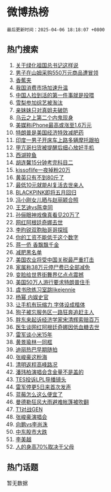 # 微博热榜

`最后更新时间：2025-04-06 18:18:07 +0800`

## 热门搜索

1. [关于绿化祖国总书记这样说](https://m.weibo.cn/search?containerid=100103type%3D1%26t%3D10%26q%3D%23%E5%85%B3%E4%BA%8E%E7%BB%BF%E5%8C%96%E7%A5%96%E5%9B%BD%E6%80%BB%E4%B9%A6%E8%AE%B0%E8%BF%99%E6%A0%B7%E8%AF%B4%23&stream_entry_id=51&isnewpage=1&extparam=seat%3D1%26c_type%3D51%26cate%3D10103%26q%3D%2523%25E5%2585%25B3%25E4%25BA%258E%25E7%25BB%25BF%25E5%258C%2596%25E7%25A5%2596%25E5%259B%25BD%25E6%2580%25BB%25E4%25B9%25A6%25E8%25AE%25B0%25E8%25BF%2599%25E6%25A0%25B7%25E8%25AF%25B4%2523%26filter_type%3Drealtimehot%26pos%3D0%26stream_entry_id%3D51%26dgr%3D0%26display_time%3D1743934686%26pre_seqid%3D174393468624603431955145)
1. [男子在山姆采购550万元商品遭冒领](https://m.weibo.cn/search?containerid=100103type%3D1%26t%3D10%26q%3D%23%E7%94%B7%E5%AD%90%E5%9C%A8%E5%B1%B1%E5%A7%86%E9%87%87%E8%B4%AD550%E4%B8%87%E5%85%83%E5%95%86%E5%93%81%E9%81%AD%E5%86%92%E9%A2%86%23&stream_entry_id=31&isnewpage=1&extparam=seat%3D1%26band_rank%3D1%26realpos%3D1%26filter_type%3Drealtimehot%26c_type%3D31%26lcate%3D5001%26cate%3D5001%26pos%3D0%26q%3D%2523%25E7%2594%25B7%25E5%25AD%2590%25E5%259C%25A8%25E5%25B1%25B1%25E5%25A7%2586%25E9%2587%2587%25E8%25B4%25AD550%25E4%25B8%2587%25E5%2585%2583%25E5%2595%2586%25E5%2593%2581%25E9%2581%25AD%25E5%2586%2592%25E9%25A2%2586%2523%26flag%3D2%26stream_entry_id%3D31%26dgr%3D0%26display_time%3D1743934686%26pre_seqid%3D174393468624603431955145)
1. [香蕉夹](https://m.weibo.cn/search?containerid=100103type%3D1%26t%3D10%26q%3D%E9%A6%99%E8%95%89%E5%A4%B9&stream_entry_id=31&isnewpage=1&extparam=seat%3D1%26band_rank%3D2%26realpos%3D2%26filter_type%3Drealtimehot%26c_type%3D31%26lcate%3D5001%26cate%3D5001%26pos%3D1%26q%3D%25E9%25A6%2599%25E8%2595%2589%25E5%25A4%25B9%26flag%3D0%26stream_entry_id%3D31%26dgr%3D0%26display_time%3D1743934686%26pre_seqid%3D174393468624603431955145)
1. [我国消费市场加速升温](https://m.weibo.cn/search?containerid=100103type%3D1%26t%3D10%26q%3D%23%E6%88%91%E5%9B%BD%E6%B6%88%E8%B4%B9%E5%B8%82%E5%9C%BA%E5%8A%A0%E9%80%9F%E5%8D%87%E6%B8%A9%23&stream_entry_id=31&isnewpage=1&extparam=seat%3D1%26band_rank%3D3%26realpos%3D3%26filter_type%3Drealtimehot%26c_type%3D31%26lcate%3D5001%26cate%3D5001%26pos%3D2%26q%3D%2523%25E6%2588%2591%25E5%259B%25BD%25E6%25B6%2588%25E8%25B4%25B9%25E5%25B8%2582%25E5%259C%25BA%25E5%258A%25A0%25E9%2580%259F%25E5%258D%2587%25E6%25B8%25A9%2523%26flag%3D1%26stream_entry_id%3D31%26dgr%3D0%26display_time%3D1743934686%26pre_seqid%3D174393468624603431955145)
1. [中国人捡到活的第一件事就是投喂](https://m.weibo.cn/search?containerid=100103type%3D1%26t%3D10%26q%3D%E4%B8%AD%E5%9B%BD%E4%BA%BA%E6%8D%A1%E5%88%B0%E6%B4%BB%E7%9A%84%E7%AC%AC%E4%B8%80%E4%BB%B6%E4%BA%8B%E5%B0%B1%E6%98%AF%E6%8A%95%E5%96%82&stream_entry_id=31&isnewpage=1&extparam=seat%3D1%26band_rank%3D4%26realpos%3D4%26filter_type%3Drealtimehot%26c_type%3D31%26lcate%3D5001%26cate%3D5001%26pos%3D3%26q%3D%25E4%25B8%25AD%25E5%259B%25BD%25E4%25BA%25BA%25E6%258D%25A1%25E5%2588%25B0%25E6%25B4%25BB%25E7%259A%2584%25E7%25AC%25AC%25E4%25B8%2580%25E4%25BB%25B6%25E4%25BA%258B%25E5%25B0%25B1%25E6%2598%25AF%25E6%258A%2595%25E5%2596%2582%26flag%3D1%26stream_entry_id%3D31%26dgr%3D0%26display_time%3D1743934686%26pre_seqid%3D174393468624603431955145)
1. [雪梨参加综艺被淘汰](https://m.weibo.cn/search?containerid=100103type%3D1%26t%3D10%26q%3D%E9%9B%AA%E6%A2%A8%E5%8F%82%E5%8A%A0%E7%BB%BC%E8%89%BA%E8%A2%AB%E6%B7%98%E6%B1%B0&stream_entry_id=31&isnewpage=1&extparam=seat%3D1%26band_rank%3D5%26realpos%3D5%26filter_type%3Drealtimehot%26c_type%3D31%26lcate%3D5001%26cate%3D5001%26pos%3D4%26q%3D%25E9%259B%25AA%25E6%25A2%25A8%25E5%258F%2582%25E5%258A%25A0%25E7%25BB%25BC%25E8%2589%25BA%25E8%25A2%25AB%25E6%25B7%2598%25E6%25B1%25B0%26flag%3D1%26stream_entry_id%3D31%26dgr%3D0%26display_time%3D1743934686%26pre_seqid%3D174393468624603431955145)
1. [亲妹妹只对真姐夫破防](https://m.weibo.cn/search?containerid=100103type%3D1%26t%3D10%26q%3D%23%E4%BA%B2%E5%A6%B9%E5%A6%B9%E5%8F%AA%E5%AF%B9%E7%9C%9F%E5%A7%90%E5%A4%AB%E7%A0%B4%E9%98%B2%23&stream_entry_id=31&isnewpage=1&extparam=seat%3D1%26band_rank%3D6%26realpos%3D6%26filter_type%3Drealtimehot%26c_type%3D31%26lcate%3D5001%26cate%3D5001%26pos%3D5%26q%3D%2523%25E4%25BA%25B2%25E5%25A6%25B9%25E5%25A6%25B9%25E5%258F%25AA%25E5%25AF%25B9%25E7%259C%259F%25E5%25A7%2590%25E5%25A4%25AB%25E7%25A0%25B4%25E9%2598%25B2%2523%26flag%3D2%26stream_entry_id%3D31%26dgr%3D0%26display_time%3D1743934686%26pre_seqid%3D174393468624603431955145)
1. [乌云之上第二个内鬼现身](https://m.weibo.cn/search?containerid=100103type%3D1%26t%3D10%26q%3D%23%E4%B9%8C%E4%BA%91%E4%B9%8B%E4%B8%8A%E7%AC%AC%E4%BA%8C%E4%B8%AA%E5%86%85%E9%AC%BC%E7%8E%B0%E8%BA%AB%23&stream_entry_id=31&isnewpage=1&extparam=seat%3D1%26band_rank%3D7%26adid%3D282094%26is_ad_pos%3D1%26pos%3D6%26c_type%3D31%26lcate%3D5001%26cate%3D5001%26filter_type%3Drealtimehot%26stream_entry_id%3D31%26q%3D%2523%25E4%25B9%258C%25E4%25BA%2591%25E4%25B9%258B%25E4%25B8%258A%25E7%25AC%25AC%25E4%25BA%258C%25E4%25B8%25AA%25E5%2586%2585%25E9%25AC%25BC%25E7%258E%25B0%25E8%25BA%25AB%2523%26dgr%3D0%26display_time%3D1743934686%26pre_seqid%3D174393468624603431955145)
1. [美媒称iPhone最高或涨至1.6万元](https://m.weibo.cn/search?containerid=100103type%3D1%26t%3D10%26q%3D%23%E7%BE%8E%E5%AA%92%E7%A7%B0iPhone%E6%9C%80%E9%AB%98%E6%88%96%E6%B6%A8%E8%87%B31.6%E4%B8%87%E5%85%83%23&stream_entry_id=31&isnewpage=1&extparam=seat%3D1%26band_rank%3D7%26realpos%3D7%26filter_type%3Drealtimehot%26c_type%3D31%26lcate%3D5001%26cate%3D5001%26pos%3D7%26q%3D%2523%25E7%25BE%258E%25E5%25AA%2592%25E7%25A7%25B0iPhone%25E6%259C%2580%25E9%25AB%2598%25E6%2588%2596%25E6%25B6%25A8%25E8%2587%25B31.6%25E4%25B8%2587%25E5%2585%2583%2523%26flag%3D0%26stream_entry_id%3D31%26dgr%3D0%26display_time%3D1743934686%26pre_seqid%3D174393468624603431955145)
1. [特朗普是美国经济特效减肥药](https://m.weibo.cn/search?containerid=100103type%3D1%26t%3D10%26q%3D%23%E7%89%B9%E6%9C%97%E6%99%AE%E6%98%AF%E7%BE%8E%E5%9B%BD%E7%BB%8F%E6%B5%8E%E7%89%B9%E6%95%88%E5%87%8F%E8%82%A5%E8%8D%AF%23&stream_entry_id=31&isnewpage=1&extparam=seat%3D1%26band_rank%3D8%26realpos%3D8%26filter_type%3Drealtimehot%26c_type%3D31%26lcate%3D5001%26cate%3D5001%26pos%3D8%26q%3D%2523%25E7%2589%25B9%25E6%259C%2597%25E6%2599%25AE%25E6%2598%25AF%25E7%25BE%258E%25E5%259B%25BD%25E7%25BB%258F%25E6%25B5%258E%25E7%2589%25B9%25E6%2595%2588%25E5%2587%258F%25E8%2582%25A5%25E8%258D%25AF%2523%26flag%3D1%26stream_entry_id%3D31%26dgr%3D0%26display_time%3D1743934686%26pre_seqid%3D174393468624603431955145)
1. [印度一男子开床车上路多辆摩托跟拍](https://m.weibo.cn/search?containerid=100103type%3D1%26t%3D10%26q%3D%23%E5%8D%B0%E5%BA%A6%E4%B8%80%E7%94%B7%E5%AD%90%E5%BC%80%E5%BA%8A%E8%BD%A6%E4%B8%8A%E8%B7%AF%E5%A4%9A%E8%BE%86%E6%91%A9%E6%89%98%E8%B7%9F%E6%8B%8D%23&stream_entry_id=31&isnewpage=1&extparam=seat%3D1%26band_rank%3D9%26realpos%3D9%26filter_type%3Drealtimehot%26c_type%3D31%26lcate%3D5001%26cate%3D5001%26pos%3D9%26q%3D%2523%25E5%258D%25B0%25E5%25BA%25A6%25E4%25B8%2580%25E7%2594%25B7%25E5%25AD%2590%25E5%25BC%2580%25E5%25BA%258A%25E8%25BD%25A6%25E4%25B8%258A%25E8%25B7%25AF%25E5%25A4%259A%25E8%25BE%2586%25E6%2591%25A9%25E6%2589%2598%25E8%25B7%259F%25E6%258B%258D%2523%26flag%3D0%26stream_entry_id%3D31%26dgr%3D0%26display_time%3D1743934686%26pre_seqid%3D174393468624603431955145)
1. [甲亢哥扫货被提醒后细心放好手机](https://m.weibo.cn/search?containerid=100103type%3D1%26t%3D10%26q%3D%23%E7%94%B2%E4%BA%A2%E5%93%A5%E6%89%AB%E8%B4%A7%E8%A2%AB%E6%8F%90%E9%86%92%E5%90%8E%E7%BB%86%E5%BF%83%E6%94%BE%E5%A5%BD%E6%89%8B%E6%9C%BA%23&stream_entry_id=31&isnewpage=1&extparam=seat%3D1%26band_rank%3D10%26realpos%3D10%26filter_type%3Drealtimehot%26c_type%3D31%26lcate%3D5001%26cate%3D5001%26pos%3D10%26q%3D%2523%25E7%2594%25B2%25E4%25BA%25A2%25E5%2593%25A5%25E6%2589%25AB%25E8%25B4%25A7%25E8%25A2%25AB%25E6%258F%2590%25E9%2586%2592%25E5%2590%258E%25E7%25BB%2586%25E5%25BF%2583%25E6%2594%25BE%25E5%25A5%25BD%25E6%2589%258B%25E6%259C%25BA%2523%26flag%3D0%26stream_entry_id%3D31%26dgr%3D0%26display_time%3D1743934686%26pre_seqid%3D174393468624603431955145)
1. [西湖猝鱼](https://m.weibo.cn/search?containerid=100103type%3D1%26t%3D10%26q%3D%E8%A5%BF%E6%B9%96%E7%8C%9D%E9%B1%BC&stream_entry_id=31&isnewpage=1&extparam=seat%3D1%26band_rank%3D11%26realpos%3D11%26filter_type%3Drealtimehot%26c_type%3D31%26lcate%3D5001%26cate%3D5001%26pos%3D11%26q%3D%25E8%25A5%25BF%25E6%25B9%2596%25E7%258C%259D%25E9%25B1%25BC%26flag%3D1%26stream_entry_id%3D31%26dgr%3D0%26display_time%3D1743934686%26pre_seqid%3D174393468624603431955145)
1. [胡连馨15分钟考完科目二](https://m.weibo.cn/search?containerid=100103type%3D1%26t%3D10%26q%3D%E8%83%A1%E8%BF%9E%E9%A6%A815%E5%88%86%E9%92%9F%E8%80%83%E5%AE%8C%E7%A7%91%E7%9B%AE%E4%BA%8C&stream_entry_id=31&isnewpage=1&extparam=seat%3D1%26band_rank%3D12%26realpos%3D12%26filter_type%3Drealtimehot%26c_type%3D31%26lcate%3D5001%26cate%3D5001%26pos%3D12%26q%3D%25E8%2583%25A1%25E8%25BF%259E%25E9%25A6%25A815%25E5%2588%2586%25E9%2592%259F%25E8%2580%2583%25E5%25AE%258C%25E7%25A7%2591%25E7%259B%25AE%25E4%25BA%258C%26flag%3D1%26stream_entry_id%3D31%26dgr%3D0%26display_time%3D1743934686%26pre_seqid%3D174393468624603431955145)
1. [kissoflife一夜掉粉20万](https://m.weibo.cn/search?containerid=100103type%3D1%26t%3D10%26q%3D%23kissoflife%E4%B8%80%E5%A4%9C%E6%8E%89%E7%B2%8920%E4%B8%87%23&stream_entry_id=31&isnewpage=1&extparam=seat%3D1%26band_rank%3D13%26realpos%3D13%26filter_type%3Drealtimehot%26c_type%3D31%26lcate%3D5001%26cate%3D5001%26pos%3D13%26q%3D%2523kissoflife%25E4%25B8%2580%25E5%25A4%259C%25E6%258E%2589%25E7%25B2%258920%25E4%25B8%2587%2523%26flag%3D2%26stream_entry_id%3D31%26dgr%3D0%26display_time%3D1743934686%26pre_seqid%3D174393468624603431955145)
1. [黄英只有不到80斤了](https://m.weibo.cn/search?containerid=100103type%3D1%26t%3D10%26q%3D%E9%BB%84%E8%8B%B1%E5%8F%AA%E6%9C%89%E4%B8%8D%E5%88%B080%E6%96%A4%E4%BA%86&stream_entry_id=31&isnewpage=1&extparam=seat%3D1%26band_rank%3D14%26realpos%3D14%26filter_type%3Drealtimehot%26c_type%3D31%26lcate%3D5001%26cate%3D5001%26pos%3D14%26q%3D%25E9%25BB%2584%25E8%258B%25B1%25E5%258F%25AA%25E6%259C%2589%25E4%25B8%258D%25E5%2588%25B080%25E6%2596%25A4%25E4%25BA%2586%26flag%3D2%26stream_entry_id%3D31%26dgr%3D0%26display_time%3D1743934686%26pre_seqid%3D174393468624603431955145)
1. [最低10元就能AI复活去世亲人](https://m.weibo.cn/search?containerid=100103type%3D1%26t%3D10%26q%3D%23%E6%9C%80%E4%BD%8E10%E5%85%83%E5%B0%B1%E8%83%BDAI%E5%A4%8D%E6%B4%BB%E5%8E%BB%E4%B8%96%E4%BA%B2%E4%BA%BA%23&stream_entry_id=31&isnewpage=1&extparam=seat%3D1%26band_rank%3D15%26realpos%3D15%26filter_type%3Drealtimehot%26c_type%3D31%26lcate%3D5001%26cate%3D5001%26pos%3D15%26q%3D%2523%25E6%259C%2580%25E4%25BD%258E10%25E5%2585%2583%25E5%25B0%25B1%25E8%2583%25BDAI%25E5%25A4%258D%25E6%25B4%25BB%25E5%258E%25BB%25E4%25B8%2596%25E4%25BA%25B2%25E4%25BA%25BA%2523%26flag%3D1%26stream_entry_id%3D31%26dgr%3D0%26display_time%3D1743934686%26pre_seqid%3D174393468624603431955145)
1. [BLACKPINK即将五月回归](https://m.weibo.cn/search?containerid=100103type%3D1%26t%3D10%26q%3D%23BLACKPINK%E5%8D%B3%E5%B0%86%E4%BA%94%E6%9C%88%E5%9B%9E%E5%BD%92%23&stream_entry_id=31&isnewpage=1&extparam=seat%3D1%26band_rank%3D16%26realpos%3D16%26filter_type%3Drealtimehot%26c_type%3D31%26lcate%3D5001%26cate%3D5001%26pos%3D16%26q%3D%2523BLACKPINK%25E5%258D%25B3%25E5%25B0%2586%25E4%25BA%2594%25E6%259C%2588%25E5%259B%259E%25E5%25BD%2592%2523%26flag%3D1%26stream_entry_id%3D31%26dgr%3D0%26display_time%3D1743934686%26pre_seqid%3D174393468624603431955145)
1. [冯小刚女儿晒与赵丽颖合照](https://m.weibo.cn/search?containerid=100103type%3D1%26t%3D10%26q%3D%23%E5%86%AF%E5%B0%8F%E5%88%9A%E5%A5%B3%E5%84%BF%E6%99%92%E4%B8%8E%E8%B5%B5%E4%B8%BD%E9%A2%96%E5%90%88%E7%85%A7%23&stream_entry_id=31&isnewpage=1&extparam=seat%3D1%26band_rank%3D17%26realpos%3D17%26filter_type%3Drealtimehot%26c_type%3D31%26lcate%3D5001%26cate%3D5001%26pos%3D17%26q%3D%2523%25E5%2586%25AF%25E5%25B0%258F%25E5%2588%259A%25E5%25A5%25B3%25E5%2584%25BF%25E6%2599%2592%25E4%25B8%258E%25E8%25B5%25B5%25E4%25B8%25BD%25E9%25A2%2596%25E5%2590%2588%25E7%2585%25A7%2523%26flag%3D1%26stream_entry_id%3D31%26dgr%3D0%26display_time%3D1743934686%26pre_seqid%3D174393468624603431955145)
1. [王艺迪vs陈幸同](https://m.weibo.cn/search?containerid=100103type%3D1%26t%3D10%26q%3D%23%E7%8E%8B%E8%89%BA%E8%BF%AAvs%E9%99%88%E5%B9%B8%E5%90%8C%23&stream_entry_id=31&isnewpage=1&extparam=seat%3D1%26band_rank%3D18%26realpos%3D18%26filter_type%3Drealtimehot%26c_type%3D31%26lcate%3D5001%26cate%3D5001%26pos%3D18%26q%3D%2523%25E7%258E%258B%25E8%2589%25BA%25E8%25BF%25AAvs%25E9%2599%2588%25E5%25B9%25B8%25E5%2590%258C%2523%26flag%3D1%26stream_entry_id%3D31%26dgr%3D0%26display_time%3D1743934686%26pre_seqid%3D174393468624603431955145)
1. [孙俪眼神戏像真看见20万了](https://m.weibo.cn/search?containerid=100103type%3D1%26t%3D10%26q%3D%E5%AD%99%E4%BF%AA%E7%9C%BC%E7%A5%9E%E6%88%8F%E5%83%8F%E7%9C%9F%E7%9C%8B%E8%A7%8120%E4%B8%87%E4%BA%86&stream_entry_id=31&isnewpage=1&extparam=seat%3D1%26band_rank%3D19%26realpos%3D19%26filter_type%3Drealtimehot%26c_type%3D31%26lcate%3D5001%26cate%3D5001%26pos%3D19%26q%3D%25E5%25AD%2599%25E4%25BF%25AA%25E7%259C%25BC%25E7%25A5%259E%25E6%2588%258F%25E5%2583%258F%25E7%259C%259F%25E7%259C%258B%25E8%25A7%258120%25E4%25B8%2587%25E4%25BA%2586%26flag%3D1%26stream_entry_id%3D31%26dgr%3D0%26display_time%3D1743934686%26pre_seqid%3D174393468624603431955145)
1. [网红阿根廷奇娜去世](https://m.weibo.cn/search?containerid=100103type%3D1%26t%3D10%26q%3D%23%E7%BD%91%E7%BA%A2%E9%98%BF%E6%A0%B9%E5%BB%B7%E5%A5%87%E5%A8%9C%E5%8E%BB%E4%B8%96%23&stream_entry_id=31&isnewpage=1&extparam=seat%3D1%26band_rank%3D20%26realpos%3D20%26filter_type%3Drealtimehot%26c_type%3D31%26lcate%3D5001%26cate%3D5001%26pos%3D20%26q%3D%2523%25E7%25BD%2591%25E7%25BA%25A2%25E9%2598%25BF%25E6%25A0%25B9%25E5%25BB%25B7%25E5%25A5%2587%25E5%25A8%259C%25E5%258E%25BB%25E4%25B8%2596%2523%26flag%3D0%26stream_entry_id%3D31%26dgr%3D0%26display_time%3D1743934686%26pre_seqid%3D174393468624603431955145)
1. [李昀锐双胞胎哥哥探班](https://m.weibo.cn/search?containerid=100103type%3D1%26t%3D10%26q%3D%23%E6%9D%8E%E6%98%80%E9%94%90%E5%8F%8C%E8%83%9E%E8%83%8E%E5%93%A5%E5%93%A5%E6%8E%A2%E7%8F%AD%23&stream_entry_id=31&isnewpage=1&extparam=seat%3D1%26band_rank%3D21%26realpos%3D21%26filter_type%3Drealtimehot%26c_type%3D31%26lcate%3D5001%26cate%3D5001%26pos%3D21%26q%3D%2523%25E6%259D%258E%25E6%2598%2580%25E9%2594%2590%25E5%258F%258C%25E8%2583%259E%25E8%2583%258E%25E5%2593%25A5%25E5%2593%25A5%25E6%258E%25A2%25E7%258F%25AD%2523%26flag%3D2%26stream_entry_id%3D31%26dgr%3D0%26display_time%3D1743934686%26pre_seqid%3D174393468624603431955145)
1. [你的工资不能低于这个数字](https://m.weibo.cn/search?containerid=100103type%3D1%26t%3D10%26q%3D%23%E4%BD%A0%E7%9A%84%E5%B7%A5%E8%B5%84%E4%B8%8D%E8%83%BD%E4%BD%8E%E4%BA%8E%E8%BF%99%E4%B8%AA%E6%95%B0%E5%AD%97%23&stream_entry_id=31&isnewpage=1&extparam=seat%3D1%26band_rank%3D22%26realpos%3D22%26filter_type%3Drealtimehot%26c_type%3D31%26lcate%3D5001%26cate%3D5001%26pos%3D22%26q%3D%2523%25E4%25BD%25A0%25E7%259A%2584%25E5%25B7%25A5%25E8%25B5%2584%25E4%25B8%258D%25E8%2583%25BD%25E4%25BD%258E%25E4%25BA%258E%25E8%25BF%2599%25E4%25B8%25AA%25E6%2595%25B0%25E5%25AD%2597%2523%26flag%3D1%26stream_entry_id%3D31%26dgr%3D0%26display_time%3D1743934686%26pre_seqid%3D174393468624603431955145)
1. [蒋一侨 香飘飘千金](https://m.weibo.cn/search?containerid=100103type%3D1%26t%3D10%26q%3D%E8%92%8B%E4%B8%80%E4%BE%A8+%E9%A6%99%E9%A3%98%E9%A3%98%E5%8D%83%E9%87%91&stream_entry_id=31&isnewpage=1&extparam=seat%3D1%26band_rank%3D23%26realpos%3D23%26filter_type%3Drealtimehot%26c_type%3D31%26lcate%3D5001%26cate%3D5001%26pos%3D23%26q%3D%25E8%2592%258B%25E4%25B8%2580%25E4%25BE%25A8%2520%25E9%25A6%2599%25E9%25A3%2598%25E9%25A3%2598%25E5%258D%2583%25E9%2587%2591%26flag%3D0%26stream_entry_id%3D31%26dgr%3D0%26display_time%3D1743934686%26pre_seqid%3D174393468624603431955145)
1. [减肥黑名单](https://m.weibo.cn/search?containerid=100103type%3D1%26t%3D10%26q%3D%E5%87%8F%E8%82%A5%E9%BB%91%E5%90%8D%E5%8D%95&stream_entry_id=31&isnewpage=1&extparam=seat%3D1%26band_rank%3D24%26realpos%3D24%26filter_type%3Drealtimehot%26c_type%3D31%26lcate%3D5001%26cate%3D5001%26pos%3D24%26q%3D%25E5%2587%258F%25E8%2582%25A5%25E9%25BB%2591%25E5%2590%258D%25E5%258D%2595%26flag%3D0%26stream_entry_id%3D31%26dgr%3D0%26display_time%3D1743934686%26pre_seqid%3D174393468624603431955145)
1. [美国农业将受中国关税最严重打击](https://m.weibo.cn/search?containerid=100103type%3D1%26t%3D10%26q%3D%23%E7%BE%8E%E5%9B%BD%E5%86%9C%E4%B8%9A%E5%B0%86%E5%8F%97%E4%B8%AD%E5%9B%BD%E5%85%B3%E7%A8%8E%E6%9C%80%E4%B8%A5%E9%87%8D%E6%89%93%E5%87%BB%23&stream_entry_id=31&isnewpage=1&extparam=seat%3D1%26band_rank%3D25%26realpos%3D25%26filter_type%3Drealtimehot%26c_type%3D31%26lcate%3D5001%26cate%3D5001%26pos%3D25%26q%3D%2523%25E7%25BE%258E%25E5%259B%25BD%25E5%2586%259C%25E4%25B8%259A%25E5%25B0%2586%25E5%258F%2597%25E4%25B8%25AD%25E5%259B%25BD%25E5%2585%25B3%25E7%25A8%258E%25E6%259C%2580%25E4%25B8%25A5%25E9%2587%258D%25E6%2589%2593%25E5%2587%25BB%2523%26flag%3D0%26stream_entry_id%3D31%26dgr%3D0%26display_time%3D1743934686%26pre_seqid%3D174393468624603431955145)
1. [家属称38万元停尸费已全部减免](https://m.weibo.cn/search?containerid=100103type%3D1%26t%3D10%26q%3D%23%E5%AE%B6%E5%B1%9E%E7%A7%B038%E4%B8%87%E5%85%83%E5%81%9C%E5%B0%B8%E8%B4%B9%E5%B7%B2%E5%85%A8%E9%83%A8%E5%87%8F%E5%85%8D%23&stream_entry_id=31&isnewpage=1&extparam=seat%3D1%26band_rank%3D26%26realpos%3D26%26filter_type%3Drealtimehot%26c_type%3D31%26lcate%3D5001%26cate%3D5001%26pos%3D26%26q%3D%2523%25E5%25AE%25B6%25E5%25B1%259E%25E7%25A7%25B038%25E4%25B8%2587%25E5%2585%2583%25E5%2581%259C%25E5%25B0%25B8%25E8%25B4%25B9%25E5%25B7%25B2%25E5%2585%25A8%25E9%2583%25A8%25E5%2587%258F%25E5%2585%258D%2523%26flag%3D1%26stream_entry_id%3D31%26dgr%3D0%26display_time%3D1743934686%26pre_seqid%3D174393468624603431955145)
1. [变脸给世界街舞界亿点点震撼](https://m.weibo.cn/search?containerid=100103type%3D1%26t%3D10%26q%3D%23%E5%8F%98%E8%84%B8%E7%BB%99%E4%B8%96%E7%95%8C%E8%A1%97%E8%88%9E%E7%95%8C%E4%BA%BF%E7%82%B9%E7%82%B9%E9%9C%87%E6%92%BC%23&stream_entry_id=31&isnewpage=1&extparam=seat%3D1%26band_rank%3D27%26realpos%3D27%26filter_type%3Drealtimehot%26c_type%3D31%26lcate%3D5001%26cate%3D5001%26pos%3D27%26q%3D%2523%25E5%258F%2598%25E8%2584%25B8%25E7%25BB%2599%25E4%25B8%2596%25E7%2595%258C%25E8%25A1%2597%25E8%2588%259E%25E7%2595%258C%25E4%25BA%25BF%25E7%2582%25B9%25E7%2582%25B9%25E9%259C%2587%25E6%2592%25BC%2523%26flag%3D1%26stream_entry_id%3D31%26dgr%3D0%26display_time%3D1743934686%26pre_seqid%3D174393468624603431955145)
1. [美国50万人游行要求特朗普住手](https://m.weibo.cn/search?containerid=100103type%3D1%26t%3D10%26q%3D%23%E7%BE%8E%E5%9B%BD50%E4%B8%87%E4%BA%BA%E6%B8%B8%E8%A1%8C%E8%A6%81%E6%B1%82%E7%89%B9%E6%9C%97%E6%99%AE%E4%BD%8F%E6%89%8B%23&stream_entry_id=31&isnewpage=1&extparam=seat%3D1%26band_rank%3D28%26realpos%3D28%26filter_type%3Drealtimehot%26c_type%3D31%26lcate%3D5001%26cate%3D5001%26pos%3D28%26q%3D%2523%25E7%25BE%258E%25E5%259B%25BD50%25E4%25B8%2587%25E4%25BA%25BA%25E6%25B8%25B8%25E8%25A1%258C%25E8%25A6%2581%25E6%25B1%2582%25E7%2589%25B9%25E6%259C%2597%25E6%2599%25AE%25E4%25BD%258F%25E6%2589%258B%2523%26flag%3D0%26stream_entry_id%3D31%26dgr%3D0%26display_time%3D1743934686%26pre_seqid%3D174393468624603431955145)
1. [虞书欣练习室跳likejennie](https://m.weibo.cn/search?containerid=100103type%3D1%26t%3D10%26q%3D%23%E8%99%9E%E4%B9%A6%E6%AC%A3%E7%BB%83%E4%B9%A0%E5%AE%A4%E8%B7%B3likejennie%23&stream_entry_id=31&isnewpage=1&extparam=seat%3D1%26band_rank%3D29%26realpos%3D29%26filter_type%3Drealtimehot%26c_type%3D31%26lcate%3D5001%26cate%3D5001%26pos%3D29%26q%3D%2523%25E8%2599%259E%25E4%25B9%25A6%25E6%25AC%25A3%25E7%25BB%2583%25E4%25B9%25A0%25E5%25AE%25A4%25E8%25B7%25B3likejennie%2523%26flag%3D0%26stream_entry_id%3D31%26dgr%3D0%26display_time%3D1743934686%26pre_seqid%3D174393468624603431955145)
1. [杨幂 内娱史官](https://m.weibo.cn/search?containerid=100103type%3D1%26t%3D10%26q%3D%E6%9D%A8%E5%B9%82+%E5%86%85%E5%A8%B1%E5%8F%B2%E5%AE%98&stream_entry_id=31&isnewpage=1&extparam=seat%3D1%26band_rank%3D30%26realpos%3D30%26filter_type%3Drealtimehot%26c_type%3D31%26lcate%3D5001%26cate%3D5001%26pos%3D30%26q%3D%25E6%259D%25A8%25E5%25B9%2582%2520%25E5%2586%2585%25E5%25A8%25B1%25E5%258F%25B2%25E5%25AE%2598%26flag%3D0%26stream_entry_id%3D31%26dgr%3D0%26display_time%3D1743934686%26pre_seqid%3D174393468624603431955145)
1. [让手机有玩缩力 字体设成楷体](https://m.weibo.cn/search?containerid=100103type%3D1%26t%3D10%26q%3D%E8%AE%A9%E6%89%8B%E6%9C%BA%E6%9C%89%E7%8E%A9%E7%BC%A9%E5%8A%9B+%E5%AD%97%E4%BD%93%E8%AE%BE%E6%88%90%E6%A5%B7%E4%BD%93&stream_entry_id=31&isnewpage=1&extparam=seat%3D1%26band_rank%3D31%26realpos%3D31%26filter_type%3Drealtimehot%26c_type%3D31%26lcate%3D5001%26cate%3D5001%26pos%3D31%26q%3D%25E8%25AE%25A9%25E6%2589%258B%25E6%259C%25BA%25E6%259C%2589%25E7%258E%25A9%25E7%25BC%25A9%25E5%258A%259B%2520%25E5%25AD%2597%25E4%25BD%2593%25E8%25AE%25BE%25E6%2588%2590%25E6%25A5%25B7%25E4%25BD%2593%26flag%3D1%26stream_entry_id%3D31%26dgr%3D0%26display_time%3D1743934686%26pre_seqid%3D174393468624603431955145)
1. [狗子被忘服务区一路狂奔追赶主人](https://m.weibo.cn/search?containerid=100103type%3D1%26t%3D10%26q%3D%23%E7%8B%97%E5%AD%90%E8%A2%AB%E5%BF%98%E6%9C%8D%E5%8A%A1%E5%8C%BA%E4%B8%80%E8%B7%AF%E7%8B%82%E5%A5%94%E8%BF%BD%E8%B5%B6%E4%B8%BB%E4%BA%BA%23&stream_entry_id=31&isnewpage=1&extparam=seat%3D1%26band_rank%3D32%26realpos%3D32%26filter_type%3Drealtimehot%26c_type%3D31%26lcate%3D5001%26cate%3D5001%26pos%3D32%26q%3D%2523%25E7%258B%2597%25E5%25AD%2590%25E8%25A2%25AB%25E5%25BF%2598%25E6%259C%258D%25E5%258A%25A1%25E5%258C%25BA%25E4%25B8%2580%25E8%25B7%25AF%25E7%258B%2582%25E5%25A5%2594%25E8%25BF%25BD%25E8%25B5%25B6%25E4%25B8%25BB%25E4%25BA%25BA%2523%26flag%3D1%26stream_entry_id%3D31%26dgr%3D0%26display_time%3D1743934686%26pre_seqid%3D174393468624603431955145)
1. [胖东来起诉经济学家宋清辉索赔百万](https://m.weibo.cn/search?containerid=100103type%3D1%26t%3D10%26q%3D%23%E8%83%96%E4%B8%9C%E6%9D%A5%E8%B5%B7%E8%AF%89%E7%BB%8F%E6%B5%8E%E5%AD%A6%E5%AE%B6%E5%AE%8B%E6%B8%85%E8%BE%89%E7%B4%A2%E8%B5%94%E7%99%BE%E4%B8%87%23&stream_entry_id=31&isnewpage=1&extparam=seat%3D1%26band_rank%3D33%26realpos%3D33%26filter_type%3Drealtimehot%26c_type%3D31%26lcate%3D5001%26cate%3D5001%26pos%3D33%26q%3D%2523%25E8%2583%2596%25E4%25B8%259C%25E6%259D%25A5%25E8%25B5%25B7%25E8%25AF%2589%25E7%25BB%258F%25E6%25B5%258E%25E5%25AD%25A6%25E5%25AE%25B6%25E5%25AE%258B%25E6%25B8%2585%25E8%25BE%2589%25E7%25B4%25A2%25E8%25B5%2594%25E7%2599%25BE%25E4%25B8%2587%2523%26flag%3D0%26stream_entry_id%3D31%26dgr%3D0%26display_time%3D1743934686%26pre_seqid%3D174393468624603431955145)
1. [医生谈网红阿根廷奇娜因低血糖去世](https://m.weibo.cn/search?containerid=100103type%3D1%26t%3D10%26q%3D%23%E5%8C%BB%E7%94%9F%E8%B0%88%E7%BD%91%E7%BA%A2%E9%98%BF%E6%A0%B9%E5%BB%B7%E5%A5%87%E5%A8%9C%E5%9B%A0%E4%BD%8E%E8%A1%80%E7%B3%96%E5%8E%BB%E4%B8%96%23&stream_entry_id=31&isnewpage=1&extparam=seat%3D1%26band_rank%3D34%26realpos%3D34%26filter_type%3Drealtimehot%26c_type%3D31%26lcate%3D5001%26cate%3D5001%26pos%3D34%26q%3D%2523%25E5%258C%25BB%25E7%2594%259F%25E8%25B0%2588%25E7%25BD%2591%25E7%25BA%25A2%25E9%2598%25BF%25E6%25A0%25B9%25E5%25BB%25B7%25E5%25A5%2587%25E5%25A8%259C%25E5%259B%25A0%25E4%25BD%258E%25E8%25A1%2580%25E7%25B3%2596%25E5%258E%25BB%25E4%25B8%2596%2523%26flag%3D1%26stream_entry_id%3D31%26dgr%3D0%26display_time%3D1743934686%26pre_seqid%3D174393468624603431955145)
1. [雷军谈小米15年](https://m.weibo.cn/search?containerid=100103type%3D1%26t%3D10%26q%3D%23%E9%9B%B7%E5%86%9B%E8%B0%88%E5%B0%8F%E7%B1%B315%E5%B9%B4%23&stream_entry_id=31&isnewpage=1&extparam=seat%3D1%26band_rank%3D35%26realpos%3D35%26filter_type%3Drealtimehot%26c_type%3D31%26lcate%3D5001%26cate%3D5001%26pos%3D35%26q%3D%2523%25E9%259B%25B7%25E5%2586%259B%25E8%25B0%2588%25E5%25B0%258F%25E7%25B1%25B315%25E5%25B9%25B4%2523%26flag%3D0%26stream_entry_id%3D31%26dgr%3D0%26display_time%3D1743934686%26pre_seqid%3D174393468624603431955145)
1. [黄景瑜林一同框](https://m.weibo.cn/search?containerid=100103type%3D1%26t%3D10%26q%3D%23%E9%BB%84%E6%99%AF%E7%91%9C%E6%9E%97%E4%B8%80%E5%90%8C%E6%A1%86%23&stream_entry_id=31&isnewpage=1&extparam=seat%3D1%26band_rank%3D36%26realpos%3D36%26filter_type%3Drealtimehot%26c_type%3D31%26lcate%3D5001%26cate%3D5001%26pos%3D36%26q%3D%2523%25E9%25BB%2584%25E6%2599%25AF%25E7%2591%259C%25E6%259E%2597%25E4%25B8%2580%25E5%2590%258C%25E6%25A1%2586%2523%26flag%3D1%26stream_entry_id%3D31%26dgr%3D0%26display_time%3D1743934686%26pre_seqid%3D174393468624603431955145)
1. [迪丽热巴早期随拍](https://m.weibo.cn/search?containerid=100103type%3D1%26t%3D10%26q%3D%23%E8%BF%AA%E4%B8%BD%E7%83%AD%E5%B7%B4%E6%97%A9%E6%9C%9F%E9%9A%8F%E6%8B%8D%23&stream_entry_id=31&isnewpage=1&extparam=seat%3D1%26band_rank%3D37%26realpos%3D37%26filter_type%3Drealtimehot%26c_type%3D31%26lcate%3D5001%26cate%3D5001%26pos%3D37%26q%3D%2523%25E8%25BF%25AA%25E4%25B8%25BD%25E7%2583%25AD%25E5%25B7%25B4%25E6%2597%25A9%25E6%259C%259F%25E9%259A%258F%25E6%258B%258D%2523%26flag%3D0%26stream_entry_id%3D31%26dgr%3D0%26display_time%3D1743934686%26pre_seqid%3D174393468624603431955145)
1. [张峻豪这粉海](https://m.weibo.cn/search?containerid=100103type%3D1%26t%3D10%26q%3D%23%E5%BC%A0%E5%B3%BB%E8%B1%AA%E8%BF%99%E7%B2%89%E6%B5%B7%23&stream_entry_id=31&isnewpage=1&extparam=seat%3D1%26band_rank%3D38%26realpos%3D38%26filter_type%3Drealtimehot%26c_type%3D31%26lcate%3D5001%26cate%3D5001%26pos%3D38%26q%3D%2523%25E5%25BC%25A0%25E5%25B3%25BB%25E8%25B1%25AA%25E8%25BF%2599%25E7%25B2%2589%25E6%25B5%25B7%2523%26flag%3D1%26stream_entry_id%3D31%26dgr%3D0%26display_time%3D1743934686%26pre_seqid%3D174393468624603431955145)
1. [清明返程高峰路况](https://m.weibo.cn/search?containerid=100103type%3D1%26t%3D10%26q%3D%23%E6%B8%85%E6%98%8E%E8%BF%94%E7%A8%8B%E9%AB%98%E5%B3%B0%E8%B7%AF%E5%86%B5%23&stream_entry_id=31&isnewpage=1&extparam=seat%3D1%26band_rank%3D39%26realpos%3D39%26filter_type%3Drealtimehot%26c_type%3D31%26lcate%3D5001%26cate%3D5001%26pos%3D39%26q%3D%2523%25E6%25B8%2585%25E6%2598%258E%25E8%25BF%2594%25E7%25A8%258B%25E9%25AB%2598%25E5%25B3%25B0%25E8%25B7%25AF%25E5%2586%25B5%2523%26flag%3D0%26stream_entry_id%3D31%26dgr%3D0%26display_time%3D1743934686%26pre_seqid%3D174393468624603431955145)
1. [潘玮柏演唱会含金量不是盖的](https://m.weibo.cn/search?containerid=100103type%3D1%26t%3D10%26q%3D%E6%BD%98%E7%8E%AE%E6%9F%8F%E6%BC%94%E5%94%B1%E4%BC%9A%E5%90%AB%E9%87%91%E9%87%8F%E4%B8%8D%E6%98%AF%E7%9B%96%E7%9A%84&stream_entry_id=31&isnewpage=1&extparam=seat%3D1%26band_rank%3D40%26realpos%3D40%26filter_type%3Drealtimehot%26c_type%3D31%26lcate%3D5001%26cate%3D5001%26pos%3D40%26q%3D%25E6%25BD%2598%25E7%258E%25AE%25E6%259F%258F%25E6%25BC%2594%25E5%2594%25B1%25E4%25BC%259A%25E5%2590%25AB%25E9%2587%2591%25E9%2587%258F%25E4%25B8%258D%25E6%2598%25AF%25E7%259B%2596%25E7%259A%2584%26flag%3D1%26stream_entry_id%3D31%26dgr%3D0%26display_time%3D1743934686%26pre_seqid%3D174393468624603431955145)
1. [TES投诉LPL导播镜头](https://m.weibo.cn/search?containerid=100103type%3D1%26t%3D10%26q%3D%23TES%E6%8A%95%E8%AF%89LPL%E5%AF%BC%E6%92%AD%E9%95%9C%E5%A4%B4%23&stream_entry_id=31&isnewpage=1&extparam=seat%3D1%26band_rank%3D41%26realpos%3D41%26filter_type%3Drealtimehot%26c_type%3D31%26lcate%3D5001%26cate%3D5001%26pos%3D41%26q%3D%2523TES%25E6%258A%2595%25E8%25AF%2589LPL%25E5%25AF%25BC%25E6%2592%25AD%25E9%2595%259C%25E5%25A4%25B4%2523%26flag%3D0%26stream_entry_id%3D31%26dgr%3D0%26display_time%3D1743934686%26pre_seqid%3D174393468624603431955145)
1. [雷军停更5日来首次发声](https://m.weibo.cn/search?containerid=100103type%3D1%26t%3D10%26q%3D%23%E9%9B%B7%E5%86%9B%E5%81%9C%E6%9B%B45%E6%97%A5%E6%9D%A5%E9%A6%96%E6%AC%A1%E5%8F%91%E5%A3%B0%23&stream_entry_id=31&isnewpage=1&extparam=seat%3D1%26band_rank%3D42%26realpos%3D42%26filter_type%3Drealtimehot%26c_type%3D31%26lcate%3D5001%26cate%3D5001%26pos%3D42%26q%3D%2523%25E9%259B%25B7%25E5%2586%259B%25E5%2581%259C%25E6%259B%25B45%25E6%2597%25A5%25E6%259D%25A5%25E9%25A6%2596%25E6%25AC%25A1%25E5%258F%2591%25E5%25A3%25B0%2523%26flag%3D0%26stream_entry_id%3D31%26dgr%3D0%26display_time%3D1743934686%26pre_seqid%3D174393468624603431955145)
1. [蓝莓怎么这么便宜了](https://m.weibo.cn/search?containerid=100103type%3D1%26t%3D10%26q%3D%23%E8%93%9D%E8%8E%93%E6%80%8E%E4%B9%88%E8%BF%99%E4%B9%88%E4%BE%BF%E5%AE%9C%E4%BA%86%23&stream_entry_id=31&isnewpage=1&extparam=seat%3D1%26band_rank%3D43%26realpos%3D43%26filter_type%3Drealtimehot%26c_type%3D31%26lcate%3D5001%26cate%3D5001%26pos%3D43%26q%3D%2523%25E8%2593%259D%25E8%258E%2593%25E6%2580%258E%25E4%25B9%2588%25E8%25BF%2599%25E4%25B9%2588%25E4%25BE%25BF%25E5%25AE%259C%25E4%25BA%2586%2523%26flag%3D0%26stream_entry_id%3D31%26dgr%3D0%26display_time%3D1743934686%26pre_seqid%3D174393468624603431955145)
1. [曼德勒狂风大雨避难帐篷被吹翻](https://m.weibo.cn/search?containerid=100103type%3D1%26t%3D10%26q%3D%23%E6%9B%BC%E5%BE%B7%E5%8B%92%E7%8B%82%E9%A3%8E%E5%A4%A7%E9%9B%A8%E9%81%BF%E9%9A%BE%E5%B8%90%E7%AF%B7%E8%A2%AB%E5%90%B9%E7%BF%BB%23&stream_entry_id=31&isnewpage=1&extparam=seat%3D1%26band_rank%3D44%26realpos%3D44%26filter_type%3Drealtimehot%26c_type%3D31%26lcate%3D5001%26cate%3D5001%26pos%3D44%26q%3D%2523%25E6%259B%25BC%25E5%25BE%25B7%25E5%258B%2592%25E7%258B%2582%25E9%25A3%258E%25E5%25A4%25A7%25E9%259B%25A8%25E9%2581%25BF%25E9%259A%25BE%25E5%25B8%2590%25E7%25AF%25B7%25E8%25A2%25AB%25E5%2590%25B9%25E7%25BF%25BB%2523%26flag%3D1%26stream_entry_id%3D31%26dgr%3D0%26display_time%3D1743934686%26pre_seqid%3D174393468624603431955145)
1. [T1对战GEN](https://m.weibo.cn/search?containerid=100103type%3D1%26t%3D10%26q%3DT1%E5%AF%B9%E6%88%98GEN&stream_entry_id=31&isnewpage=1&extparam=seat%3D1%26band_rank%3D45%26realpos%3D45%26filter_type%3Drealtimehot%26c_type%3D31%26lcate%3D5001%26cate%3D5001%26pos%3D45%26q%3DT1%25E5%25AF%25B9%25E6%2588%2598GEN%26flag%3D1%26stream_entry_id%3D31%26dgr%3D0%26display_time%3D1743934686%26pre_seqid%3D174393468624603431955145)
1. [张峻豪演唱会](https://m.weibo.cn/search?containerid=100103type%3D1%26t%3D10%26q%3D%23%E5%BC%A0%E5%B3%BB%E8%B1%AA%E6%BC%94%E5%94%B1%E4%BC%9A%23&stream_entry_id=31&isnewpage=1&extparam=seat%3D1%26band_rank%3D46%26realpos%3D46%26filter_type%3Drealtimehot%26c_type%3D31%26lcate%3D5001%26cate%3D5001%26pos%3D46%26q%3D%2523%25E5%25BC%25A0%25E5%25B3%25BB%25E8%25B1%25AA%25E6%25BC%2594%25E5%2594%25B1%25E4%25BC%259A%2523%26flag%3D0%26stream_entry_id%3D31%26dgr%3D0%26display_time%3D1743934686%26pre_seqid%3D174393468624603431955145)
1. [向鹏vs李尚洙](https://m.weibo.cn/search?containerid=100103type%3D1%26t%3D10%26q%3D%23%E5%90%91%E9%B9%8Fvs%E6%9D%8E%E5%B0%9A%E6%B4%99%23&stream_entry_id=31&isnewpage=1&extparam=seat%3D1%26band_rank%3D47%26realpos%3D47%26filter_type%3Drealtimehot%26c_type%3D31%26lcate%3D5001%26cate%3D5001%26pos%3D47%26q%3D%2523%25E5%2590%2591%25E9%25B9%258Fvs%25E6%259D%258E%25E5%25B0%259A%25E6%25B4%2599%2523%26flag%3D1%26stream_entry_id%3D31%26dgr%3D0%26display_time%3D1743934686%26pre_seqid%3D174393468624603431955145)
1. [中东股市大跌](https://m.weibo.cn/search?containerid=100103type%3D1%26t%3D10%26q%3D%23%E4%B8%AD%E4%B8%9C%E8%82%A1%E5%B8%82%E5%A4%A7%E8%B7%8C%23&stream_entry_id=31&isnewpage=1&extparam=seat%3D1%26band_rank%3D48%26realpos%3D48%26filter_type%3Drealtimehot%26c_type%3D31%26lcate%3D5001%26cate%3D5001%26pos%3D48%26q%3D%2523%25E4%25B8%25AD%25E4%25B8%259C%25E8%2582%25A1%25E5%25B8%2582%25E5%25A4%25A7%25E8%25B7%258C%2523%26flag%3D1%26stream_entry_id%3D31%26dgr%3D0%26display_time%3D1743934686%26pre_seqid%3D174393468624603431955145)
1. [李美越](https://m.weibo.cn/search?containerid=100103type%3D1%26t%3D10%26q%3D%E6%9D%8E%E7%BE%8E%E8%B6%8A&stream_entry_id=31&isnewpage=1&extparam=seat%3D1%26band_rank%3D49%26realpos%3D49%26filter_type%3Drealtimehot%26c_type%3D31%26lcate%3D5001%26cate%3D5001%26pos%3D49%26q%3D%25E6%259D%258E%25E7%25BE%258E%25E8%25B6%258A%26flag%3D0%26stream_entry_id%3D31%26dgr%3D0%26display_time%3D1743934686%26pre_seqid%3D174393468624603431955145)
1. [人的身高70%取决于父母](https://m.weibo.cn/search?containerid=100103type%3D1%26t%3D10%26q%3D%23%E4%BA%BA%E7%9A%84%E8%BA%AB%E9%AB%9870%25%E5%8F%96%E5%86%B3%E4%BA%8E%E7%88%B6%E6%AF%8D%23&stream_entry_id=31&isnewpage=1&extparam=seat%3D1%26band_rank%3D50%26realpos%3D50%26filter_type%3Drealtimehot%26c_type%3D31%26lcate%3D5001%26cate%3D5001%26pos%3D50%26q%3D%2523%25E4%25BA%25BA%25E7%259A%2584%25E8%25BA%25AB%25E9%25AB%259870%2525%25E5%258F%2596%25E5%2586%25B3%25E4%25BA%258E%25E7%2588%25B6%25E6%25AF%258D%2523%26flag%3D0%26stream_entry_id%3D31%26dgr%3D0%26display_time%3D1743934686%26pre_seqid%3D174393468624603431955145)

## 热门话题

暂无数据
